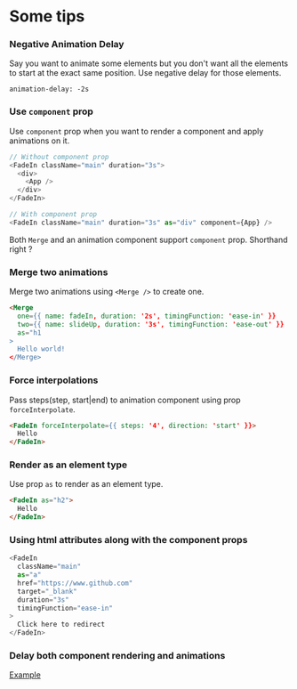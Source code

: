 # Some tips

### Negative Animation Delay

Say you want to animate some elements but you don't want all the elements to start at the exact same position. Use negative delay for those elements.

`animation-delay: -2s`

### Use `component` prop

Use `component` prop when you want to render a component and apply animations on it.

```javascript
// Without component prop
<FadeIn className="main" duration="3s">
  <div>
    <App />
  </div>
</FadeIn>
```

```javascript
// With component prop
<FadeIn className="main" duration="3s" as="div" component={App} />
```

Both `Merge` and an animation component support `component` prop. Shorthand right ?

### Merge two animations

Merge two animations using `<Merge />` to create one.

```html
<Merge
  one={{ name: fadeIn, duration: '2s', timingFunction: 'ease-in' }}
  two={{ name: slideUp, duration: '3s', timingFunction: 'ease-out' }}
  as="h1
>
  Hello world!
</Merge>
```

### Force interpolations

Pass steps(step, start|end) to animation component using prop `forceInterpolate`.

```html
<FadeIn forceInterpolate={{ steps: '4', direction: 'start' }}>
  Hello
</FadeIn>
```

### Render as an element type

Use prop `as` to render as an element type.

```html
<FadeIn as="h2">
  Hello
</FadeIn>
```

### Using html attributes along with the component props

```javascript
<FadeIn
  className="main"
  as="a"
  href="https://www.github.com"
  target="_blank"
  duration="3s"
  timingFunction="ease-in"
>
  Click here to redirect
</FadeIn>

```

### Delay both component rendering and animations

[Example](https://github.com/nitin42/animate-components/blob/master/examples/delay.js)
